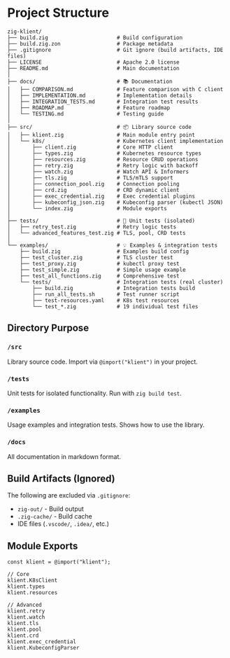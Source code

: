 # Project Structure

```
zig-klient/
├── build.zig                      # Build configuration
├── build.zig.zon                  # Package metadata
├── .gitignore                     # Git ignore (build artifacts, IDE files)
├── LICENSE                        # Apache 2.0 license
├── README.md                      # Main documentation
│
├── docs/                          # 📚 Documentation
│   ├── COMPARISON.md              # Feature comparison with C client
│   ├── IMPLEMENTATION.md          # Implementation details
│   ├── INTEGRATION_TESTS.md       # Integration test results
│   ├── ROADMAP.md                 # Feature roadmap
│   └── TESTING.md                 # Testing guide
│
├── src/                           # 📦 Library source code
│   ├── klient.zig                 # Main module entry point
│   └── k8s/                       # Kubernetes client implementation
│       ├── client.zig             # Core HTTP client
│       ├── types.zig              # Kubernetes resource types
│       ├── resources.zig          # Resource CRUD operations
│       ├── retry.zig              # Retry logic with backoff
│       ├── watch.zig              # Watch API & Informers
│       ├── tls.zig                # TLS/mTLS support
│       ├── connection_pool.zig    # Connection pooling
│       ├── crd.zig                # CRD dynamic client
│       ├── exec_credential.zig    # Exec credential plugins
│       ├── kubeconfig_json.zig    # Kubeconfig parser (kubectl JSON)
│       └── index.zig              # Module exports
│
├── tests/                         # 🧪 Unit tests (isolated)
│   ├── retry_test.zig             # Retry logic tests
│   └── advanced_features_test.zig # TLS, pool, CRD tests
│
└── examples/                      # 💡 Examples & integration tests
    ├── build.zig                  # Examples build config
    ├── test_cluster.zig           # TLS cluster test
    ├── test_proxy.zig             # kubectl proxy test
    ├── test_simple.zig            # Simple usage example
    ├── test_all_functions.zig     # Comprehensive test
    └── tests/                     # Integration tests (real cluster)
        ├── build.zig              # Integration tests build
        ├── run_all_tests.sh       # Test runner script
        ├── test-resources.yaml    # K8s test resources
        └── test_*.zig             # 19 individual test files
```

## Directory Purpose

### `/src`
Library source code. Import via `@import("klient")` in your project.

### `/tests`
Unit tests for isolated functionality. Run with `zig build test`.

### `/examples`
Usage examples and integration tests. Shows how to use the library.

### `/docs`
All documentation in markdown format.

## Build Artifacts (Ignored)

The following are excluded via `.gitignore`:
- `zig-out/` - Build output
- `.zig-cache/` - Build cache
- IDE files (`.vscode/`, `.idea/`, etc.)

## Module Exports

```zig
const klient = @import("klient");

// Core
klient.K8sClient
klient.types
klient.resources

// Advanced
klient.retry
klient.watch
klient.tls
klient.pool
klient.crd
klient.exec_credential
klient.KubeconfigParser
```
